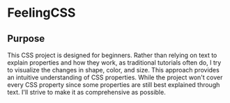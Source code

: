 # FeelingCSS

## Purpose
This CSS project is designed for beginners. Rather than relying on text to explain properties and how they work, as traditional tutorials often do, I try to visualize the changes in shape, color, and size. This approach provides an intuitive understanding of CSS properties. While the project won't cover every CSS property since some properties are still best explained through text. I'll strive to make it as comprehensive as possible.